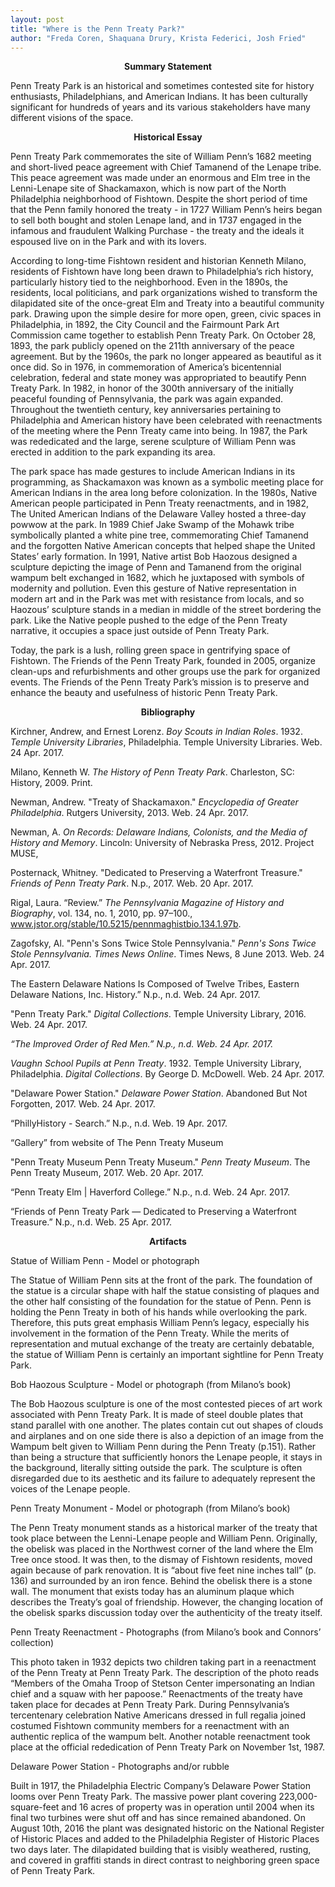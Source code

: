 ```yaml
---
layout: post
title: "Where is the Penn Treaty Park?"
author: "Freda Coren, Shaquana Drury, Krista Federici, Josh Fried"
---
```


<p align = "center"><b>Summary Statement</b></p>

Penn Treaty Park is an historical and sometimes contested site for history enthusiasts, Philadelphians, and American Indians. It has been culturally significant for hundreds of years and its various stakeholders have many different visions of the space.

<p align = "center"><b>Historical Essay</b></p>

Penn Treaty Park commemorates the site of William Penn’s 1682 meeting and short-lived peace agreement with Chief Tamanend of the Lenape tribe. This peace agreement was made under an enormous and Elm tree in the Lenni-Lenape site of Shackamaxon, which is now part of the North Philadelphia neighborhood of Fishtown. Despite the short period of time that the Penn family honored the treaty - in 1727 William Penn’s heirs began to sell both bought and stolen Lenape land, and in 1737 engaged in the infamous and fraudulent Walking Purchase - the treaty and the ideals it espoused live on in the Park and with its lovers.

According to long-time Fishtown resident and historian Kenneth Milano, residents of Fishtown have long been drawn to Philadelphia’s rich history, particularly history tied to the neighborhood. Even in the 1890s, the residents, local politicians, and park organizations wished to transform the dilapidated site of the once-great Elm and Treaty into a beautiful community park. Drawing upon the simple desire for more open, green, civic spaces in Philadelphia, in 1892, the City Council and the Fairmount Park Art Commission came together to establish Penn Treaty Park. On October 28, 1893, the park publicly opened on the 211th anniversary of the peace agreement. But by the 1960s, the park no longer appeared as beautiful as it once did. So in 1976, in commemoration of America’s bicentennial celebration, federal and state money was appropriated to beautify Penn Treaty Park. In 1982, in honor of the 300th anniversary of the initially peaceful founding of Pennsylvania, the park was again expanded. Throughout the twentieth century, key anniversaries pertaining to Philadelphia and American history have been celebrated with reenactments of the meeting where the Penn Treaty came into being. In 1987, the Park was rededicated and the large, serene sculpture of William Penn was erected in addition to the park expanding its area.

The park space has made gestures to include American Indians in its programming, as Shackamaxon was known as a symbolic meeting place for American Indians in the area long before colonization. In the 1980s, Native American people participated in Penn Treaty reenactments, and in 1982, The United American Indians of the Delaware Valley hosted a three-day powwow at the park. In 1989 Chief Jake Swamp of the Mohawk tribe symbolically planted a white pine tree, commemorating Chief Tamanend and the forgotten Native American concepts that helped shape the United States’ early formation. In 1991, Native artist Bob Haozous designed a sculpture depicting the image of Penn and Tamanend from the original wampum belt exchanged in 1682, which he juxtaposed with symbols of modernity and pollution. Even this gesture of Native representation in modern art and in the Park was met with resistance from locals, and so Haozous’ sculpture stands in a median in middle of the street bordering the park. Like the Native people pushed to the edge of the Penn Treaty narrative, it occupies a space just outside of Penn Treaty Park. 

Today, the park is a lush, rolling green space in gentrifying space of Fishtown. The Friends of the Penn Treaty Park, founded in 2005, organize clean-ups and refurbishments and other groups use the park for organized events. The Friends of the Penn Treaty Park’s mission is to preserve and enhance the beauty and usefulness of historic Penn Treaty Park.

<p align = "center"><b>Bibliography</b></p>

Kirchner, Andrew, and Ernest Lorenz. *Boy Scouts in Indian Roles*. 1932. *Temple University Libraries*, Philadelphia. Temple University Libraries. Web. 24 Apr. 2017.

Milano, Kenneth W. *The History of Penn Treaty Park*. Charleston, SC: History, 2009. Print.

Newman, Andrew. "Treaty of Shackamaxon." *Encyclopedia of Greater Philadelphia*. Rutgers University, 2013. Web. 24 Apr. 2017.

Newman, A. *On Records: Delaware Indians, Colonists, and the Media of History and Memory*. Lincoln: University of Nebraska Press, 2012. Project MUSE,

Posternack, Whitney. "Dedicated to Preserving a Waterfront Treasure." *Friends of Penn Treaty Park*. N.p., 2017. Web. 20 Apr. 2017.

Rigal, Laura. “Review.” *The Pennsylvania Magazine of History and Biography*, vol. 134, no. 1, 2010, pp. 97–100., www.jstor.org/stable/10.5215/pennmaghistbio.134.1.97b.

Zagofsky, Al. "Penn's Sons Twice Stole Pennsylvania." *Penn's Sons Twice Stole Pennsylvania. Times News Online*. Times News, 8 June 2013. Web. 24 Apr. 2017.

The Eastern Delaware Nations Is Composed of Twelve Tribes, Eastern Delaware Nations, Inc. History.” N.p., n.d. Web. 24 Apr. 2017.

"Penn Treaty Park." *Digital Collections*. Temple University Library, 2016. Web. 24 Apr. 2017.

*“The Improved Order of Red Men.” N.p., n.d. Web. 24 Apr. 2017.*

*Vaughn School Pupils at Penn Treaty*. 1932. Temple University Library, Philadelphia. *Digital Collections*. By George D. McDowell. Web. 24 Apr. 2017.

"Delaware Power Station." *Delaware Power Station*. Abandoned But Not Forgotten, 2017. Web. 24 Apr. 2017.

“PhillyHistory - Search.” N.p., n.d. Web. 19 Apr. 2017.

“Gallery” from website of The Penn Treaty Museum

"Penn Treaty Museum Penn Treaty Museum." *Penn Treaty Museum*. The Penn Treaty Museum, 2017. Web. 20 Apr. 2017.

“Penn Treaty Elm | Haverford College.” N.p., n.d. Web. 24 Apr. 2017.

“Friends of Penn Treaty Park — Dedicated to Preserving a Waterfront Treasure.” N.p., n.d. Web. 25 Apr. 2017.

<p align = "center"><b>Artifacts</b></p>

Statue of William Penn - Model or photograph

The Statue of William Penn sits at the front of the park. The foundation of the statue is a circular shape with half the statue consisting of plaques and the other half consisting of the foundation for the statue of Penn.  Penn is holding the Penn Treaty in both of his hands while overlooking the park.  Therefore, this puts great emphasis William Penn’s legacy, especially his involvement in the formation of the Penn Treaty.  While the merits of representation and mutual exchange of the treaty are certainly debatable, the statue of William Penn is certainly an important sightline for Penn Treaty Park.

Bob Haozous Sculpture - Model or photograph (from Milano’s book)

The Bob Haozous sculpture is one of the most contested pieces of art work associated with Penn Treaty Park. It is made of steel double plates that stand parallel with one another. The plates contain cut out shapes of clouds and airplanes and on one side there is also a depiction of an image from the Wampum belt given to William Penn during the Penn Treaty (p.151). Rather than being a structure that sufficiently honors the Lenape people, it stays in the background, literally sitting outside the park. The sculpture is often disregarded due to its aesthetic and  its failure to adequately represent the voices of the Lenape people. 

Penn Treaty Monument - Model or photograph (from Milano’s book)

The Penn Treaty monument stands as a historical marker of the treaty that took place between the Lenni-Lenape people and William Penn. Originally, the obelisk was placed in the Northwest corner of the land where the Elm Tree once stood. It was then, to the dismay of Fishtown residents, moved again because of park renovation. It is “about five feet nine inches tall” (p. 136) and surrounded by an iron fence. Behind the obelisk there is a stone wall. The monument that exists today has an aluminum plaque which describes the Treaty’s goal of friendship. However, the changing location of the obelisk sparks discussion today over the authenticity of the treaty itself.

Penn Treaty Reenactment - Photographs (from Milano’s book and Connors’ collection)

This photo taken in 1932 depicts two children taking part in a reenactment of the Penn Treaty at Penn Treaty Park. The description of the photo reads “Members of the Omaha Troop of Stetson Center impersonating an Indian chief and a squaw with her papoose.” Reenactments of the treaty have taken place for decades at Penn Treaty Park. During Pennsylvania’s tercentenary celebration Native Americans dressed in full regalia joined costumed Fishtown community members for a reenactment with an authentic replica of the wampum belt. Another notable reenactment took place at the official rededication of Penn Treaty Park on November 1st, 1987.

Delaware Power Station - Photographs and/or rubble

Built in 1917, the Philadelphia Electric Company’s Delaware Power Station looms over Penn Treaty Park. The massive power plant covering 223,000-square-feet and 16 acres of property was in operation until 2004 when its final two turbines were shut off and has since remained abandoned. On August 10th, 2016 the plant was designated historic on the National Register of Historic Places and added to the Philadelphia Register of Historic Places two days later. The dilapidated building that is visibly weathered, rusting, and covered in graffiti stands in direct contrast to neighboring green space of Penn Treaty Park.
